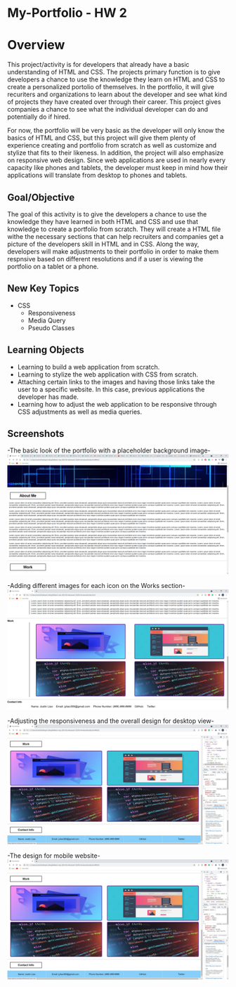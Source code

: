 # My-Portfolio - HW 2

# Overview
This project/activity is for developers that already have a basic understanding of HTML and CSS. The projects primary function is to give developers a chance to use the knowledge they learn on HTML and CSS to create a personalized portolio of themselves. In the portfolio, it will give recuriters and organizations to learn about the developer and see what kind of projects they have created over through their career. This project gives companies a chance to see what the individual developer can do and potentially do if hired.

For now, the portfolio will be very basic as the developer will only know the basics of HTML and CSS, but this project will give them plenty of experience creating and portfolio from scratch as well as customize and stylize that fits to their likeness. In addition, the project will also emphasize on responsive web design. Since web applications are used in nearly every capacity like phones and tablets, the developer must keep in mind how their applications will translate from desktop to phones and tablets.

## Goal/Objective

The goal of this activity is to give the developers a chance to use the knowledge they have learned in both HTML and CSS and use that knowledge to create a portfolio from scratch. They will create a HTML file withe the necessary sections that can help recruiters and companies get a picture of the developers skill in HTML and in CSS. Along the way, developers will make adjustments to their portfolio in order to make them respnsive based on different resolutions and if a user is viewing the portfolio on a tablet or a phone.

## New Key Topics

* CSS
  * Responsiveness
  * Media Query
  * Pseudo Classes

## Learning Objects

* Learning to build a web application from scratch.
* Learning to stylize the web application with CSS from scratch.
* Attaching certain links to the images and having those links take the user to a specific website. In this case, previous applications the developer has made.
* Learning how to adjust the web application to be responsive through CSS adjustments as well as media queries.

## Screenshots
-The basic look of the portfolio with a placeholder background image-
![Basic Look](./screenshots/screenshot3.jpg)

-Adding different images for each icon on the Works section-
![Adding Pictures](./screenshots/screenshot1.jpg)

-Adjusting the responsiveness and the overall design for desktop view-
![Responsive Design](./screenshots/screenshot4.jpg)

-The design for mobile website-
![Mobile Design](./screenshots/screenshot4.jpg)